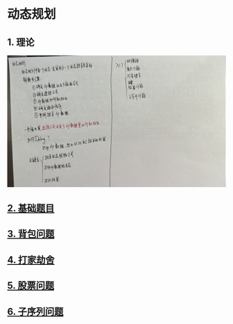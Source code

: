 # 动态规划

## 1. 理论

![IMG_2340](Readme.assets/IMG_2340.jpg) 

## [2. 基础题目](https://github.com/niu0217/Documents/blob/main/Algorithm/DynamicProgramming/%E5%9F%BA%E7%A1%80%E9%A2%98%E7%9B%AE.md)

## [3. 背包问题](https://github.com/niu0217/Documents/blob/main/Algorithm/DynamicProgramming/%E8%83%8C%E5%8C%85%E9%97%AE%E9%A2%98.md)

## [4. 打家劫舍](https://github.com/niu0217/Documents/blob/main/Algorithm/DynamicProgramming/%E6%89%93%E5%AE%B6%E5%8A%AB%E8%88%8D.md)

## [5. 股票问题](https://github.com/niu0217/Documents/blob/main/Algorithm/DynamicProgramming/%E8%82%A1%E7%A5%A8%E9%97%AE%E9%A2%98.md)

## [6. 子序列问题](https://github.com/niu0217/Documents/blob/main/Algorithm/DynamicProgramming/%E5%AD%90%E5%BA%8F%E5%88%97%E9%97%AE%E9%A2%98.md)

